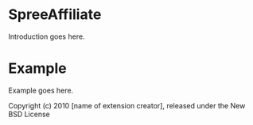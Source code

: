 SpreeAffiliate
==============

Introduction goes here.


Example
=======

Example goes here.


Copyright (c) 2010 [name of extension creator], released under the New BSD License
